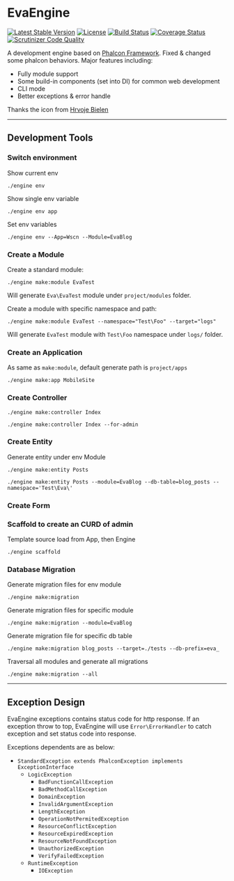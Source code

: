 EvaEngine
=========

[![Latest Stable Version](https://poser.pugx.org/evaengine/evaengine/v/stable.svg)](https://packagist.org/packages/evaengine/evaengine)
[![License](https://poser.pugx.org/evaengine/evaengine/license.svg)](https://packagist.org/packages/evaengine/evaengine)
[![Build Status](https://travis-ci.org/EvaEngine/EvaEngine.svg?branch=master)](https://travis-ci.org/EvaEngine/EvaEngine)
[![Coverage Status](https://coveralls.io/repos/EvaEngine/EvaEngine/badge.png?branch=master)](https://coveralls.io/r/EvaEngine/EvaEngine?branch=master)
[![Scrutinizer Code Quality](https://scrutinizer-ci.com/g/EvaEngine/EvaEngine/badges/quality-score.png?b=master)](https://scrutinizer-ci.com/g/EvaEngine/EvaEngine/?branch=master)

A development engine based on [Phalcon Framework](http://phalconphp.com/). Fixed & changed some phalcon behaviors. Major features including:
 
- Fully module support
- Some build-in components (set into DI) for common web development
- CLI mode
- Better exceptions & error handle 

Thanks the icon from [Hrvoje Bielen](http://cargocollective.com/bielen)

----

## Development Tools

### Switch environment

Show current env

```
./engine env
```

Show single env variable

```
./engine env app
```

Set env variables
```
./engine env --App=Wscn --Module=EvaBlog
```

### Create a Module

Create a standard module:

```
./engine make:module EvaTest
```

Will generate `Eva\EvaTest` module under `project/modules` folder.

Create a module with specific namespace and path:

```
./engine make:module EvaTest --namespace="Test\Foo" --target="logs"
```

Will generate `EvaTest` module with `Test\Foo` namespace under `logs/` folder.
 
### Create an Application

As same as `make:module`, default generate path is `project/apps`

```
./engine make:app MobileSite
```


### Create Controller

```
./engine make:controller Index

./engine make:controller Index --for-admin
```

### Create Entity

Generate entity under env Module

```
./engine make:entity Posts
```

```
./engine make:entity Posts --module=EvaBlog --db-table=blog_posts --namespace='Test\Eva\'
```

### Create Form

### Scaffold to create an CURD of admin

Template source load from App, then Engine

```
./engine scaffold 
```

### Database Migration

Generate migration files for env module

```
./engine make:migration
```

Generate migration files for specific module

```
./engine make:migration --module=EvaBlog
```

Generate migration file for specific db table

```
./engine make:migration blog_posts --target=./tests --db-prefix=eva_
```



Traversal all modules and generate all migrations

```
./engine make:migration --all
```
----

## Exception Design

EvaEngine exceptions contains status code for http response. If an exception throw to top, EvaEngine will use `Error\ErrorHandler` to catch exception and set status code into response.

Exceptions dependents are as below:

- `StandardException extends PhalconException implements ExceptionInterface`
  - `LogicException`
    - `BadFunctionCallException`
    - `BadMethodCallException`
    - `DomainException`
    - `InvalidArgumentException`
    - `LengthException`
    - `OperationNotPermitedException`
    - `ResourceConflictException`
    - `ResourceExpiredException`
    - `ResourceNotFoundException`
    - `UnauthorizedException`
    - `VerifyFailedException`
  - `RuntimeException`
    - `IOException`

